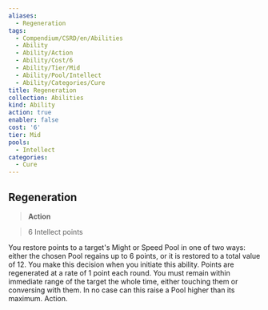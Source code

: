 ```yaml
---
aliases:
  - Regeneration
tags:
  - Compendium/CSRD/en/Abilities
  - Ability
  - Ability/Action
  - Ability/Cost/6
  - Ability/Tier/Mid
  - Ability/Pool/Intellect
  - Ability/Categories/Cure
title: Regeneration
collection: Abilities
kind: Ability
action: true
enabler: false
cost: '6'
tier: Mid
pools:
  - Intellect
categories:
  - Cure
---
```

## Regeneration    
>**Action**    
>6 Intellect points  
    
You restore points to a target's Might or Speed Pool in one of two ways: either the chosen Pool regains up to 6 points, or it is restored to a total value of 12. You make this decision when you initiate this ability. Points are regenerated at a rate of 1 point each round. You must remain within immediate range of the target the whole time, either touching them or conversing with them. In no case can this raise a Pool higher than its maximum. Action.